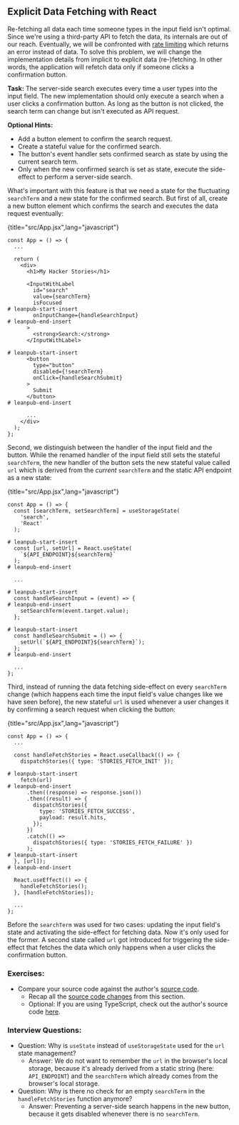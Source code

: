 ## Explicit Data Fetching with React

Re-fetching all data each time someone types in the input field isn't optimal. Since we're using a third-party API to fetch the data, its internals are out of our reach. Eventually, we will be confronted with [rate limiting](https://bit.ly/2ZaJXI8) which returns an error instead of data. To solve this problem, we will change the implementation details from implicit to explicit data (re-)fetching. In other words, the application will refetch data only if someone clicks a confirmation button.

**Task:** The server-side search executes every time a user types into the input field. The new implementation should only execute a search when a user clicks a confirmation button. As long as the button is not clicked, the search term can change but isn't executed as API request.

**Optional Hints:**

* Add a button element to confirm the search request.
* Create a stateful value for the confirmed search.
* The button's event handler sets confirmed search as state by using the current search term.
* Only when the new confirmed search is set as state, execute the side-effect to perform a server-side search.

What's important with this feature is that we need a state for the fluctuating `searchTerm` and a new state for the confirmed search. But first of all, create a new button element which confirms the search and executes the data request eventually:

{title="src/App.jsx",lang="javascript"}
~~~~~~~
const App = () => {
  ...

  return (
    <div>
      <h1>My Hacker Stories</h1>

      <InputWithLabel
        id="search"
        value={searchTerm}
        isFocused
# leanpub-start-insert
        onInputChange={handleSearchInput}
# leanpub-end-insert
      >
        <strong>Search:</strong>
      </InputWithLabel>

# leanpub-start-insert
      <button
        type="button"
        disabled={!searchTerm}
        onClick={handleSearchSubmit}
      >
        Submit
      </button>
# leanpub-end-insert

      ...
    </div>
  );
};
~~~~~~~

Second, we distinguish between the handler of the input field and the button. While the renamed handler of the input field still sets the stateful `searchTerm`, the new handler of the button sets the new stateful value called `url` which is derived from the *current* `searchTerm` and the static API endpoint as a new state:

{title="src/App.jsx",lang="javascript"}
~~~~~~~
const App = () => {
  const [searchTerm, setSearchTerm] = useStorageState(
    'search',
    'React'
  );

# leanpub-start-insert
  const [url, setUrl] = React.useState(
    `${API_ENDPOINT}${searchTerm}`
  );
# leanpub-end-insert

  ...

# leanpub-start-insert
  const handleSearchInput = (event) => {
# leanpub-end-insert
    setSearchTerm(event.target.value);
  };

# leanpub-start-insert
  const handleSearchSubmit = () => {
    setUrl(`${API_ENDPOINT}${searchTerm}`);
  };
# leanpub-end-insert

  ...
};
~~~~~~~

Third, instead of running the data fetching side-effect on every `searchTerm` change (which happens each time the input field's value changes like we have seen before), the new stateful `url` is used whenever a user changes it by confirming a search request when clicking the button:

{title="src/App.jsx",lang="javascript"}
~~~~~~~
const App = () => {
  ...

  const handleFetchStories = React.useCallback(() => {
    dispatchStories({ type: 'STORIES_FETCH_INIT' });

# leanpub-start-insert
    fetch(url)
# leanpub-end-insert
      .then((response) => response.json())
      .then((result) => {
        dispatchStories({
          type: 'STORIES_FETCH_SUCCESS',
          payload: result.hits,
        });
      })
      .catch(() =>
        dispatchStories({ type: 'STORIES_FETCH_FAILURE' })
      );
# leanpub-start-insert
  }, [url]);
# leanpub-end-insert

  React.useEffect(() => {
    handleFetchStories();
  }, [handleFetchStories]);

  ...
};
~~~~~~~

Before the `searchTerm` was used for two cases: updating the input field's state and activating the side-effect for fetching data. Now it's only used for the former. A second state called `url` got introduced for triggering the side-effect that fetches the data which only happens when a user clicks the confirmation button.

### Exercises:

* Compare your source code against the author's [source code](https://github.com/the-road-to-learn-react/hacker-stories/tree/2025_explicit-data-fetching).
  * Recap all the [source code changes](https://github.com/the-road-to-learn-react/hacker-stories/compare/2025_memoized-handler...2025_explicit-data-fetching) from this section.
  * Optional: If you are using TypeScript, check out the author's source code [here](https://bit.ly/42tCHUa).

### Interview Questions:

* Question: Why is `useState` instead of `useStorageState` used for the `url` state management?
  * Answer: We do not want to remember the `url` in the browser's local storage, because it's already derived from a static string (here: `API_ENDPOINT`) and the `searchTerm` which already comes from the browser's local storage.
* Question: Why is there no check for an empty `searchTerm` in the `handleFetchStories` function anymore?
  * Answer: Preventing a server-side search happens in the new button, because it gets disabled whenever there is no `searchTerm`.